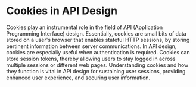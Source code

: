 # Cookies in API Design

Cookies play an instrumental role in the field of API (Application Programming Interface) design. Essentially, cookies are small bits of data stored on a user's browser that enables stateful HTTP sessions, by storing pertinent information between server communications. In API design, cookies are especially useful when authentication is required. Cookies can store session tokens, thereby allowing users to stay logged in across multiple sessions or different web pages. Understanding cookies and how they function is vital in API design for sustaining user sessions, providing enhanced user experience, and securing user information.